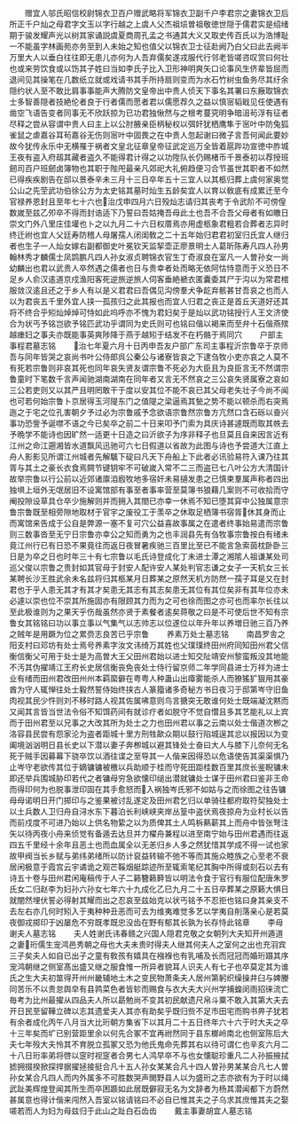 <!-- { "loadSidebar": true } -->
　　赠宜人邬氏昭信校尉锦衣卫百户赠武略将军锦衣卫副千户李君宗之妻锦衣卫后所正千户灿之母君字文玉以字行越之上虞人父杰祖埙曽祖敬徳世隠于儒君实是绍绪期于骏发耀声光以树其家诵説虞夏商周孔孟之书通其大义又取史传百氏以为浩博耻一不能虽字林画苑亦务至到人未始之知也值父以锦衣卫士征赴阙乃白父曰此去阙半万里大人以垂白往往即无患儿亦何为人吾弃儒矣遂戎服代行邻老皆嗟咨叹赏曰何壮也或来劳饮食或以饬其子姓曰当如李氏子比入卫形神明爽矢口论事风生侪辈皆屈而退间见其操笔在几数纸立就或戏请书其手所持扇则变而为水石竹树虫鱼务尽其纡余隠约状人至不敢比肩事事能声大腾防文皇帝出中贵人侦天下事名其署曰东厰取锦衣士多智善隠者技絶伦者良于行者儒而愿者君以儒愿荐久之益以慎宻韬戢见任使遇有凿空飞语告变者同事无不欣跃掠为已功君独愀然与之根考蔓究明争暗沮茍浮有征者尽释之尝从容谓中贵人曰主上以公肘腋亲臣柄秘权以弭奸犹栖鹰隼于宻叶中防兔狐雀鼠之虐嘉谷耳茍嘉谷无伤则宻叶中固畏之在中贵人忽起谢曰微子言吾何闻此要妙故今犹传永乐中无横罹于祸者文皇北征章皇帝征武定巡万全皆着扈跸功宣徳中胙城王夜有盗入府刼其藏者盗久不能得君计得之以功陞队长仍赐楮币千景泰初以荐授班劒司百户班劒卤簿物也其职于陛戺最亲凡郊祀大礼俯趋便习合节虽世其职者不如然已得疾疾剧告在邸以景泰辛未三月十三日卒年五十三宜人以其柩归葬上虞何家奥觉公山之先茔武功伯徐公方为太史铭其墓时灿生五龄矣宜人以育以敎底有成累迁至今官禄养恩封且至年七十六也治戊申四月六日殁灿志请归其丧考于令武阶不可傍偟数嵗至兹乙夘卒不得而封诰适下乃誓曰吾姑掩吾母此土也吾不合吾父母者有如皦日崇文门外八里庄佳壦也卜之以九月二十六日权厝焉亦用虚柩象君粗若合葬者志异时终迁祔也宜人父廷寿防稽人母屠孺人闭闺敎之二十五年始归君君初室归氏宜人继归者也生子一人灿女嫁右副都御史叶冕钦天监挈壶正廖景明士人葛昕陈寿凡四人孙男翰林秀才麟儒士凤鹍鹏凡四人孙女淑贞聘锦衣官生丁奇淑良在室凡一人曽孙女一尚幼麟出也君以武贵人卒然遇之儒者也日与贵幸者处而略无依阿怙恃意而于义恐日不足乡人俞汉逺道京戍渔阳客死逆旅逆旅人伺客垂絶褫衣匿囊委其尸于沟以为常君棺服敛汉逺且还之于乡人有以是义君君曰吾偶见沟傍羣犬争龁弃骸甚甘吾哀之也而人以为君丧五千里外宜人挟一孤孩归之此其报也而宜人归君之丧正是首丘天道好还其将不终合乎矧灿焯焯可恃如此呜呼亦不愧为君妇矣于是灿以武功铭授行人王文济使合为状丐予铭岂欲予铭匹武功乎谓同为史氏则可也铭曰偕以褐来而至弁十石偕燕殡越瘗妇之事夫亦既能事英爽陟降于燕于越矧于结发不在朽骼于焉同穴
　　户部主事程君墓志铭
　　治七年夏六月十日丙申吾友户部广东司主事程沂宗鲁卒于京师吾与同年皆哭之哀尚书叶公侍郎呉公秦公与诸寮皆哀之下逮刍牧小吏亦哀之人莫不有死若宗鲁则非哀其死也同年哀失贤友谓宗鲁不死必为大臣且为良臣言无不然谓宗鲁童时下笔数千言声闻驰湖南湖南在同年者又言无不然哀之三公哀失贤属寮之哀如三公若吏则又以其严且明罔敢干于度以安其位不能不哀已其父母老失壮子今尚不闻也可若何始宗鲁卜京居得玉河隄东门之值隄之梁逼焉其甃之势不能以顿杀而右突焉迤之于宅之位孔害朝夕予过必为宗鲁戚予念欲语宗鲁然宗鲁方亢然口含石砾以奋兴事功恐訾予诞噤不语之今已矣卒之前二十日来叩予门索为具庆诗甚遽既而取其帙去予晩学不能诗也因旷然一适更十日造之曰沂欲子为序非释子也旦莫且自来因言近有江州之命江遡湘皆水道飘风迅驰可六七日假道以省故为此图与诗也予尝道大江直上舟人影影见所谓江州城者先解颿下碇曰凡天下舟船上下此者必讯验易符入课乃往其胥与其土之豪长衣食焉闗节键钥牢不可破嵗入常不二三而盗已七八叶公方大清国计故举宗鲁以行公前以近郊诸廪洎廏牧地多宿奸未易擿发患之已慎柬羣属声称者四出独埧上垣外无氓居旧不设寓馆部有事至者事率营至莫簿书狼藉几案则不可收拾而守阉投隙设草具仓卒少施解则并而拥入其閤已亦幸一休焉不知已堕其穽中公独属意宗鲁宗鲁既至相旁隙地取材于官宇之废役工于羡卒之休取足栖簿书宿胥休其身而止而寓馆来告成于公自是弊源一塞不复可穴公益喜故事属之在遣者终事始易遣而宗鲁则三数事沓至无宁日宗鲁亦幸公之知而勇为之也丰润县先有刍牧事宗鲁按白有绪未竟江州行已有日恐不果竟往而返日夜冒暑疾驰三百里比至已不能言急索茵枕卧卧三日是为卒之日也时年三十有七宗鲁以毛氏诗登成化丁未进士潭之湘隂人祖谦某处司巡父俊以宗鲁之贵封如其官母于封安人配许安人某处判官志谦之女子一天机女三长某聘长沙王胜武余未名兹将归其柩某月日葬某之原然天机方防然一孺子耳是又在封君也于乎人患无其才有其才矣患无其志有其志矣患无其位有其位矣非有其年位亦未必遽以崇也位不崇其所施固亦有限顾其力而为之可也徐而图之亦可也而率尔长往以至此极谁则为之果天乎伤哉虽然亦贤于素餐者逺矣蒋敬之曰是不可使后世不知有宗鲁女其铭铭曰功以事立事以气集气以志帅志以位遂位以年升年以养増日驰三百乃养之贼年是用蹶为位之累赍志良苦已乎宗鲁
　　养素万处士墓志铭
　　南昌罗舎之阳支村曰邓坊有处士焉号养素字汝文讳绮万其姓也父璞璞终田州府同知田州君父信衡信衡父可用于处士是为高曽大王父田州君始以进士知交阯靖安州黎蛮叛没其地能不汚其伪擢靖江王府长史居信衡丧免丧处士侍行留京师二年学同县进士万祥为进士业有绪而田州君改田州州本羁縻僻在粤粤人种蛊山出瘴雾能杀人而獠猺犷狠用其豪酋为守人辄惮往处士毅然誓侍始终挟古人篆籀诸多奇秘方书日夜习于邸第岑守旧鱼肉视其民少忤则刘不移时路人视其佐属咈意则鸟言搪突无敢谁何处士既端凝沈黙而又闻其言皆当世法令俗不知饵药间有就诊疗者如脱守不觉自慴且多其艺能礼以上宾而于田州君至以兄事之大改其所为处士之力也田州君以事之云南以处士偕道次栁之洛容县民尝有怨家沦为盗者距城十里方刑牲歃众期以鼓行陷城逞其忿以报因以为变阖境汹汹明日县长史以下潜以妻子奔栁城以避其锋处士奋曰大人与膝下儿奈何无名死于贼手因募幕下骁卒饮以酒往谍之至导其一人偕来因得恐以危语使告其渠渠惧乃止岑守老欲传其位于嫡镛镛被檄以兵助顺于桂而守死田距桂数百里其庶长鉴睨镛未即还举兵围城胁印若代之者镛母穷急欲懐印缒出潜就镛处士谋于田州君曰鉴非王命而得印何为也脱事泄印固在其手愈怒而入祸独岑氏邪不如姑与之而徐图之往告镛母母诺明日开门掷印与之鉴果被讨乱遂定及田州君乞归以单骑往都府取符契独处士以土兵数人卫归舟自浔水东下暮泊长利峡峡夹岸丛篁中盗伏焉夜掠舟为业村长以告而前戍度不可进乃始以上供名物絷之以为质俾其土人鸣柝爇薪其上而舟中皆张弩注矢以待丙夜小舟来侦觉有备遁去达旦并力櫂舟兼程以进至南宁始与田州君遇而往返四五千里经十余年且恶土也而血属全以无恙归乡人多之然犹惜其学成不得一试也家故甲阀当长乡赋与弟纬弟绪所以防计裒益转输不弛不等而其施众睦族之心至老不衰居闲极意于霞宫云宇谲诡之观芒鞵烟艇踪迹所至辄索笔纪其胸中所得或刻石以去有诗五十卷与田州君闲庵稿传于人子二籁簪籁簳皆以明法令食于官行有服位配唐朱罗氏女二归赵李为妇孙六孙女七年六十九成化乙巳九月二十五日卒葬某之原籁大惧日就闇然埋伏誓必得射其耀而出之忍哀至兹始克以状丐铭予不忍拒也铭曰身其亲支不去左右亦几何时矧入于夷种种丑恶而可去为维夷难觉多艺以学夷自削落亲心是若莫夜御戎掷印于凶屡危不穷既孝既忠没齿在野有郁其长孰为长存恃此铭章
　　李母谢夫人墓志铭
　　夫人姓谢氏讳春赣之兴国人隠君克敬之女朝列大夫知开州遁道之妻珩儒生宠鸿邑秀朝之母也大夫未贵时得夫人继其何夫人之室何之出也充羽宾三子矣夫人如自已出子之童有敎孩有嬉具在襁褓也有乳哺及长而冠冠而婚珩蹑其序宠鸿朝继之侧室髙出盛又继之服食惟一所异者貌耳人识夫人有七子也卒莫定其为谁氏之生大夫初筮得开州州畿辅地土木之变民物萧条夫人居州第躬织缲操井臼与婢媵同苦乐不以贵怠舆皁有县鹑菜色者皆轸而赐食与衣大夫大兴州学捕蝗闵雨招徕流亡毎考为比州最擢从四品夫人所以勗勉尚不变其初民献遗尺帛斗粟不敢入其第大夫去开日民至留鞾立碑以志其遗爱夫人其亦有助矣乎既归赀不足市田宅而购书畀子犹若有余者成化丙午八月当大比珩朝方集省下以其月二十五日终年六十六于时大夫之卒十三年矣而圹已别营距里余以何先合冢不宜再祔然同于县东榔岭南北也侧室陈后大夫七年殁大夫怜其不育脱立孤冢又恐为他氏鬼命先葬其右以待可谓仁也辛亥六月二十八日珩率弟将啓以窆时视窆者合男七人鸿早卒不与也女懐聪珍重凡二人孙振掖拭摅拥掇揆掀探捍据擢拯接挺合凡十五人孙女某某合凡十四人曽孙男某某合凡七人曽孙女某合凡四人而内外属多不可胜数哭声閧野县人以为盛珩之志亦欲有为于时以绳武趾美辉煌登闻其所生而卒困踬如此居既僻寂无名为文辞者为杨其潜闻都下方蔚然甚属意也得计偕来闯然入吾室以铭请铭曰不必自已惟其夫之子乌求其庶惟其夫之娶嗟若而人为妇为母兹归于此山之趾白石齿齿
　　戴主事妻胡宜人墓志铭
